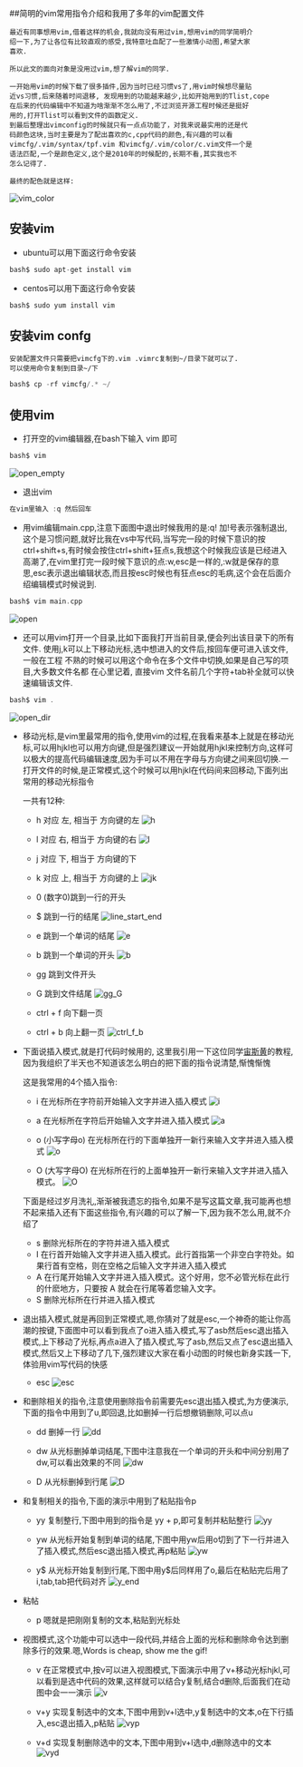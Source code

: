 ##简明的vim常用指令介绍和我用了多年的vim配置文件

	最近有同事想用vim,借着这样的机会,我就向没有用过vim,想用vim的同学简明介
	绍一下,为了让各位有比较直观的感受,我特意吐血配了一些激情小动图,希望大家
	喜欢.

	所以此文的面向对象是没用过vim,想了解vim的同学.

	一开始用vim的时候下载了很多插件,因为当时已经习惯vs了,用vim时候想尽量贴
	近vs习惯,后来随着时间退移, 发现用到的功能越来越少,比如开始用到的Tlist,cope
	在后来的代码编辑中不知道为啥渐渐不怎么用了,不过浏览开源工程时候还是挺好
	用的,打开Tlist可以看到文件的函数定义. 
	到最后整理出vimconfig的时候就只有一点点功能了，对我来说最实用的还是代
	码颜色这块,当时主要是为了配出喜欢的c,cpp代码的颜色,有兴趣的可以看
	vimcfg/.vim/syntax/tpf.vim 和vimcfg/.vim/color/c.vim文件一个是
	语法匹配,一个是颜色定义,这个是2010年的时候配的,长期不看,其实我也不
	怎么记得了.
	
	最终的配色就是这样:
![vim_color](res/vim_color.png)

## 安装vim
* ubuntu可以用下面这行命令安装
```c
bash$ sudo apt-get install vim 
```
* centos可以用下面这行命令安装
```c
bash$ sudo yum install vim 
```

## 安装vim confg
    安装配置文件只需要把vimcfg下的.vim .vimrc复制到~/目录下就可以了. 
    可以使用命令复制到目录~/下
```c
bash$ cp -rf vimcfg/.* ~/
```

## 使用vim
* 打开空的vim编辑器,在bash下输入 vim 即可
```c
bash$ vim 
```
![open_empty](res/open_empty.gif)

* 退出vim
```c
在vim里输入 :q 然后回车
```

* 用vim编辑main.cpp,注意下面图中退出时候我用的是:q! 加!号表示强制退出,这个是习惯问题,就好比我在vs中写代码,当写完一段的时候下意识的按ctrl+shift+s,有时候会按住ctrl+shift+狂点s,我想这个时候我应该是已经进入高潮了,在vim里打完一段时候下意识的点:w,esc是一样的,:w就是保存的意思,esc表示退出编辑状态,而且按esc时候也有狂点esc的毛病,这个会在后面介绍编辑模式时候说到.
```c
bash$ vim main.cpp
```
![open](res/open_close.gif)

* 还可以用vim打开一个目录,比如下面我打开当前目录,便会列出该目录下的所有文件. 使用j,k可以上下移动光标,选中想进入的文件后,按回车便可进入该文件,一般在工程
不熟的时候可以用这个命令在多个文件中切换,如果是自己写的项目,大多数文件名都
在心里记着, 直接vim 文件名前几个字符+tab补全就可以快速编辑该文件.
```c
bash$ vim .
```
![open_dir](res/open_dir.gif)

* 移动光标,是vim里最常用的指令,使用vim的过程,在我看来基本上就是在移动光标,可以用hjkl也可以用方向键,但是强烈建议一开始就用hjkl来控制方向,这样可以极大的提高代码编辑速度,因为手可以不用在字母与方向键之间来回切换.一打开文件的时候,是正常模式,这个时候可以用hjkl在代码间来回移动,下面列出常用的移动光标指令

  一共有12种:

  * h 对应 左, 相当于 方向键的左
![h](res/h.gif)

  * l 对应 右, 相当于 方向键的右
![l](res/l.gif)

  * j 对应 下, 相当于 方向键的下
  * k 对应 上, 相当于 方向键的上
![jk](res/jk.gif)

  * 0 (数字0)跳到一行的开头
  * $ 跳到一行的结尾
![line_start_end](res/line_start_end.gif)

  * e 跳到一个单词的结尾
![e](res/e.gif)

  * b 跳到一个单词的开头
![b](res/b.gif)

  * gg 跳到文件开头
  * G 跳到文件结尾
![gg_G](res/gg_G.gif)

  * ctrl + f 向下翻一页
  * ctrl + b 向上翻一页
![ctrl_f_b](res/ctrl_f_b.gif)

* 下面说插入模式,就是打代码时候用的,
这里我引用一下这位同学[宙斯黄](https://www.cnblogs.com/zeushuang/archive/2012/11/16/2772830.html)的教程,因为我组织了半天也不知道该怎么明白的把下面的指令说清楚,惭愧惭愧

  这是我常用的4个插入指令:
  * i 在光标所在字符前开始输入文字并进入插入模式
![i](res/i.gif)

  * a 在光标所在字符后开始输入文字并进入插入模式
![a](res/a.gif)

  * o (小写字母o) 在光标所在行的下面单独开一新行来输入文字并进入插入模式
![o](res/o.gif)

  * O (大写字母O) 在光标所在行的上面单独开一新行来输入文字并进入插入模式。
![O](res/shift_o.gif)

  下面是经过岁月洗礼,渐渐被我遗忘的指令,如果不是写这篇文章,我可能再也想不起来插入还有下面这些指令,有兴趣的可以了解一下,因为我不怎么用,就不介绍了
  * s 删除光标所在的字符并进入插入模式
  * I 在行首开始输入文字并进入插入模式。此行首指第一个非空白字符处。如果行首有空格，则在空格之后输入文字并进入插入模式
  * A 在行尾开始输入文字并进入插入模式。这个好用，您不必管光标在此行的什麽地方，只要按 A 就会在行尾等着您输入文字。
  * S   删除光标所在行并进入插入模式
  
* 退出插入模式,就是再回到正常模式,嗯,你猜对了就是esc,一个神奇的能让你高潮的按键,下面图中可以看到我点了o进入插入模式,写了asb然后esc退出插入模式,上下移动了光标,再点a进入了插入模式,写了asb,然后又点了esc退出插入模式,然后又上下移动了几下,强烈建议大家在看小动图的时候也新身实践一下,体验用vim写代码的快感
  * esc
![esc](res/esc.gif)

* 和删除相关的指令,注意使用删除指令前需要先esc退出插入模式,为方便演示,下面的指令中用到了u,即回退,比如删掉一行后想撤销删除,可以点u
  * dd 删掉一行
![dd](res/dd.gif)

  * dw 从光标删掉单词结尾,下图中注意我在一个单词的开头和中间分别用了dw,可以看出效果的不同
![dw](res/dw.gif)
 
  * D 从光标删掉到行尾
![D](res/D.gif)

* 和复制相关的指令,下面的演示中用到了粘贴指令p

  * yy 复制整行,下图中用到的指令是 yy + p,即可复制并粘贴整行
![yy](res/yy.gif)

  * yw 从光标开始复制到单词的结尾,下图中用yw后用o切到了下一行并进入了插入模式,然后esc退出插入模式,再p粘贴
![yw](res/yw.gif)

  * y$ 从光标开始复制到行尾,下图中用y$后同样用了o,最后在粘贴完后用了i,tab,tab把代码对齐
![y_end](res/y_end.gif)

* 粘帖
  * p 嗯就是把刚刚复制的文本,粘贴到光标处

* 视图模式,这个功能中可以选中一段代码,并结合上面的光标和删除命令达到删除多行的效果.嗯,Words is cheap, show me the gif!

  * v 在正常模式中,按v可以进入视图模式,下面演示中用了v+移动光标hjkl,可以看到是选中代码的效果,这样就可以结合y复制,结合d删除,后面我们在动图中会一一演示
![v](res/v.gif) 

  * v+y 实现复制选中的文本,下图中用到v+l选中,y复制选中的文本,o在下行插入,esc退出插入,p粘贴
![vyp](res/vyp.gif) 

  * v+d 实现复制删除选中的文本,下图中用到v+l选中,d删除选中的文本
![vyd](res/vyd.gif) 
  






